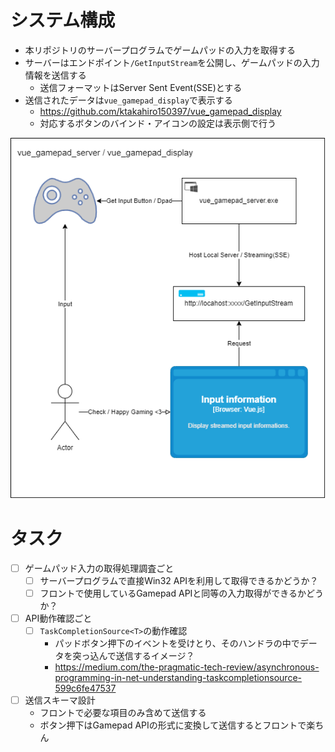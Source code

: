 # システム構成

- 本リポジトリのサーバープログラムでゲームパッドの入力を取得する
- サーバーはエンドポイント`/GetInputStream`を公開し、ゲームパッドの入力情報を送信する
    - 送信フォーマットはServer Sent Event(SSE)とする
- 送信されたデータは`vue_gamepad_display`で表示する
    - https://github.com/ktakahiro150397/vue_gamepad_display
    - 対応するボタンのバインド・アイコンの設定は表示側で行う


![構成図](./vue_gamepad_server.drawio.png)

# タスク

- [ ] ゲームパッド入力の取得処理調査ごと
    - [ ] サーバープログラムで直接Win32 APIを利用して取得できるかどうか？
    - [ ] フロントで使用しているGamepad APIと同等の入力取得ができるかどうか？
- [ ] API動作確認ごと
    - [ ] `TaskCompletionSource<T>`の動作確認
        - パッドボタン押下のイベントを受けとり、そのハンドラの中でデータを突っ込んで送信するイメージ？
        - https://medium.com/the-pragmatic-tech-review/asynchronous-programming-in-net-understanding-taskcompletionsource-599c6fe47537
- [ ] 送信スキーマ設計
    - フロントで必要な項目のみ含めて送信する
    - ボタン押下はGamepad APIの形式に変換して送信するとフロントで楽ちん
